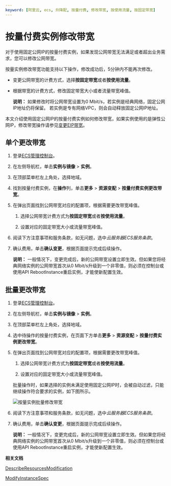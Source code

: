 ```yaml
---
keyword: [阿里云, ecs, 升降配, 按量付费, 修改带宽, 按使用流量, 按固定带宽]
---
```


# 按量付费实例修改带宽

对于使用固定公网IP的按量付费实例，如果发现公网带宽无法满足或者超出业务需求，您可以修改公网带宽。

按量实例修改带宽功能支持以下操作，修改成功后，5分钟内不能再次修改。

-   变更公网带宽的计费方式，选择**按固定带宽**或者**按使用流量**。
-   根据带宽的计费方式，修改固定带宽大小或者流量带宽峰值。

    **说明：** 如果修改时将公网带宽设置为0 Mbit/s，若实例是经典网络，固定公网IP地址仍将保留。 若实例是专有网络VPC，则会自动释放固定公网IP地址。


本文介绍使用固定公网IP的按量付费实例如何修改带宽，如果实例使用的是弹性公网IP，修改带宽操作请参见[变更EIP带宽](/intl.zh-CN/实例/升降配实例/修改带宽配置/变更EIP带宽.md)。

## 单个更改带宽

1.  登录[ECS管理控制台](https://ecs.console.aliyun.com)。

2.  在左侧导航栏，单击**实例与镜像** \> **实例**。

3.  在顶部菜单栏左上角处，选择地域。

4.  找到按量付费实例，在**操作**列，单击**更多** \> **资源变配** \> **按量付费实例更改带宽**。

5.  在弹出页面找到公网带宽对应的配置项，根据需要更改带宽峰值。

    1.  选择公网带宽计费方式为**按固定带宽**或者**按使用流量**。

    2.  设置对应的固定带宽大小或流量带宽峰值。

6.  阅读下方注意事项和服务条款，如无问题，选中*云服务器ECS服务条款*。

7.  确认费用，单击**确认变更**，根据页面提示完成后续操作。

    **说明：** 一般情况下，变更完成后，新的公网带宽设置立即生效。但如果您将经典网络实例的公网带宽首次从0 Mbit/s升级到一个非零值，则必须在控制台或使用API RebootInstance重启实例，才能使新配置生效。


## 批量更改带宽

1.  登录[ECS管理控制台](https://ecs.console.aliyun.com)。

2.  在左侧导航栏，单击**实例与镜像** \> **实例**。

3.  在顶部菜单栏左上角处，选择地域。

4.  选中待操作的按量付费实例，在页面下方单击**更多** \> **资源变配** \> **按量付费实例更改带宽**。

5.  在弹出页面找到公网带宽对应的配置项，根据需要更改带宽峰值。

    1.  选择公网带宽计费方式为**按固定带宽**或者**按使用流量**。

    2.  设置对应的固定带宽大小或流量带宽峰值。

    批量操作时，如果选择的实例未满足使用固定公网IP时，会被自动过滤，只能继续操作符合要求的实例，如下图所示。

    ![按量实例批量修改带宽](https://static-aliyun-doc.oss-cn-hangzhou.aliyuncs.com/assets/img/zh-CN/5414359951/p139288.png)

6.  阅读下方注意事项和服务条款，如无问题，选中*云服务器ECS服务条款*。

7.  确认费用，单击**确认变更**，根据页面提示完成后续操作。

    **说明：** 一般情况下，变更完成后，新的公网带宽设置立即生效。但如果您将经典网络实例的公网带宽首次从0 Mbit/s升级到一个非零值，则必须在控制台或使用API RebootInstance重启实例，才能使新配置生效。


**相关文档**  


[DescribeResourcesModification](/intl.zh-CN/API参考/地域/DescribeResourcesModification.md)

[ModifyInstanceSpec](/intl.zh-CN/API参考/实例/ModifyInstanceSpec.md)

